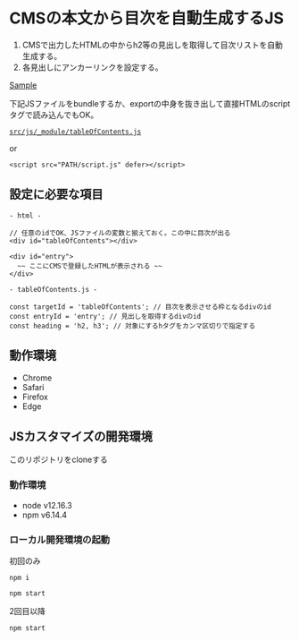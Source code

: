 # CMSの本文から目次を自動生成するJS

1. CMSで出力したHTMLの中からh2等の見出しを取得して目次リストを自動生成する。
2. 各見出しにアンカーリンクを設定する。

[Sample](https://chinen-octtn.github.io/createTableOfContents/)


下記JSファイルをbundleするか、exportの中身を抜き出して直接HTMLのscriptタグで読み込んでもOK。

[`src/js/_module/tableOfContents.js`](https://github.com/chinen-octtn/createTableOfContents/blob/master/src/js/_module/tableOfContents.js)

or

`<script src="PATH/script.js" defer></script>`


## 設定に必要な項目

```
- html -

// 任意のidでOK、JSファイルの変数と揃えておく。この中に目次が出る
<div id="tableOfContents"></div>

<div id="entry">
  ~~ ここにCMSで登録したHTMLが表示される ~~
</div>
```

```
- tableOfContents.js -

const targetId = 'tableOfContents'; // 目次を表示させる枠となるdivのid
const entryId = 'entry'; // 見出しを取得するdivのid
const heading = 'h2, h3'; // 対象にするhタグをカンマ区切りで指定する
```


## 動作環境

* Chrome
* Safari
* Firefox
* Edge


## JSカスタマイズの開発環境

このリポジトリをcloneする
### 動作環境
* node v12.16.3
* npm v6.14.4

### ローカル開発環境の起動

初回のみ
```
npm i
```

```
npm start
```

2回目以降

```
npm start
```

